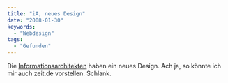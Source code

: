 ```yaml
---
title: "iA, neues Design"
date: "2008-01-30"
keywords:
  - "Webdesign"
tags:
  - "Gefunden"
---
```


Die [Informationsarchitekten](http://www.informationarchitects.jp/) haben ein neues Design. Ach ja, so könnte ich mir auch zeit.de vorstellen. Schlank.
